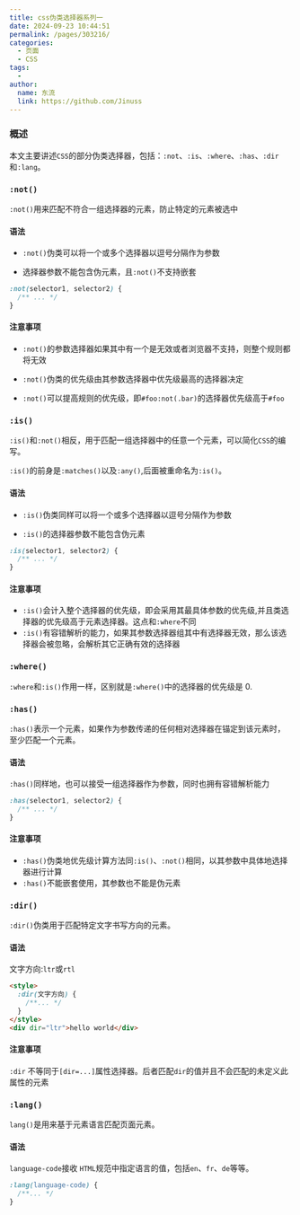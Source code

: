 ```yaml
---
title: css伪类选择器系列一
date: 2024-09-23 10:44:51
permalink: /pages/303216/
categories:
  - 页面
  - CSS
tags:
  -
author:
  name: 东流
  link: https://github.com/Jinuss
---
```


### 概述

本文主要讲述`CSS`的部分伪类选择器，包括：`:not`、`:is`、`:where`、`:has`、`:dir`和`:lang`。

### `:not()`

`:not()`用来匹配不符合一组选择器的元素，防止特定的元素被选中

#### 语法

- `:not()`伪类可以将一个或多个选择器以逗号分隔作为参数

- 选择器参数不能包含伪元素，且`:not()`不支持嵌套

```css
:not(selector1, selector2) {
  /** ... */
}
```

#### 注意事项

- `:not()`的参数选择器如果其中有一个是无效或者浏览器不支持，则整个规则都将无效

- `:not()`伪类的优先级由其参数选择器中优先级最高的选择器决定

- `:not()`可以提高规则的优先级，即`#foo:not(.bar)`的选择器优先级高于`#foo`

### `:is()`

`:is()`和`:not()`相反，用于匹配一组选择器中的任意一个元素，可以简化`CSS`的编写。

`:is()`的前身是`:matches()`以及`:any()`,后面被重命名为`:is()`。

#### 语法

- `:is()`伪类同样可以将一个或多个选择器以逗号分隔作为参数

- `:is()`的选择器参数不能包含伪元素

```css
:is(selector1, selector2) {
  /** ... */
}
```

#### 注意事项

- `:is()`会计入整个选择器的优先级，即会采用其最具体参数的优先级,并且类选择器的优先级高于元素选择器。这点和`:where`不同
- `:is()`有容错解析的能力，如果其参数选择器组其中有选择器无效，那么该选择器会被忽略，会解析其它正确有效的选择器

### `:where()`

`:where`和`:is()`作用一样，区别就是`:where()`中的选择器的优先级是 0.

### `:has()`

`:has()`表示一个元素，如果作为参数传递的任何相对选择器在锚定到该元素时，至少匹配一个元素。

#### 语法

`:has()`同样地，也可以接受一组选择器作为参数，同时也拥有容错解析能力

```css
:has(selector1, selector2) {
  /** ... */
}
```

#### 注意事项

- `:has()`伪类地优先级计算方法同`:is()`、`:not()`相同，以其参数中具体地选择器进行计算
- `:has()`不能嵌套使用，其参数也不能是伪元素

### `:dir()`

`:dir()`伪类用于匹配特定文字书写方向的元素。

#### 语法

文字方向:`ltr`或`rtl`

```html
<style>
  :dir(文字方向) {
    /**... */
  }
</style>
<div dir="ltr">hello world</div>
```

#### 注意事项

`:dir` 不等同于`[dir=...]`属性选择器。后者匹配`dir`的值并且不会匹配的未定义此属性的元素

### `:lang()`

`lang()`是用来基于元素语言匹配页面元素。

#### 语法

`language-code`接收 `HTML`规范中指定语言的值，包括`en`、`fr`、`de`等等。

```css
:lang(language-code) {
  /**... */
}
```
